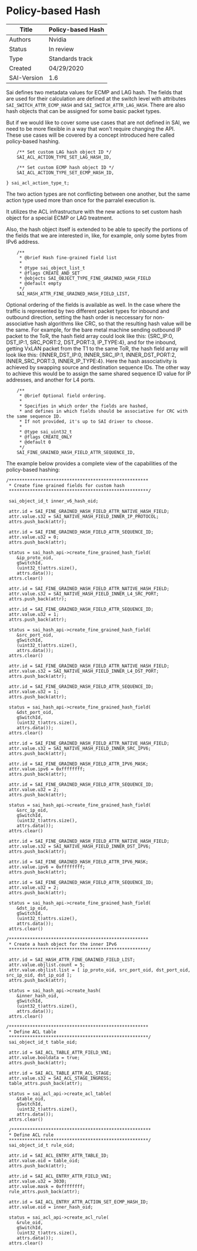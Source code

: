 # Policy-based Hash

Title       | Policy-based Hash
------------|----------------
Authors     | Nvidia
Status      | In review
Type        | Standards track
Created     | 04/29/2020
SAI-Version | 1.6

Sai defines two metadata values for ECMP and LAG hash.
The fields that are used for their calculation are defined at the switch level with attributes `SAI_SWITCH_ATTR_ECMP_HASH` and `SAI_SWITCH_ATTR_LAG_HASH`.
There are also hash objects that can be assigned for some basic packet types.

But if we would like to cover some use cases that are not defined in SAI, we need to be more flexible in a way that won't require changing the API.
These use cases will be covered by a concept introduced here called policy-based hashing.

```
    /** Set custom LAG hash object ID */
    SAI_ACL_ACTION_TYPE_SET_LAG_HASH_ID,

    /** Set custom ECMP hash object ID */
    SAI_ACL_ACTION_TYPE_SET_ECMP_HASH_ID,

} sai_acl_action_type_t;
```

The two action types are not conflicting between one another, but the same action type used more than once for the parralel execution is.

It utilizes the ACL infrastructure with the new actions to set custom hash object for a special ECMP or LAG treatment.

Also, the hash object itself is extended to be able to specify the portions of the fields that we are interested in, like, for example, only some bytes from IPv6 address.

```
    /**
     * @brief Hash fine-grained field list
     *
     * @type sai_object_list_t
     * @flags CREATE_AND_SET
     * @objects SAI_OBJECT_TYPE_FINE_GRAINED_HASH_FIELD
     * @default empty
     */
    SAI_HASH_ATTR_FINE_GRAINED_HASH_FIELD_LIST,
```

Optional ordering of the fields is available as well.
In the case where the traffic is represented by two different packet types for inbound and outbound direction, setting the hash order
is neccessary for non-associative hash algorithms like CRC, so that the resulting hash value will be the same.
For example, for the bare metal machine sending outbound IP packet to the ToR, the hash field array could look like this: {SRC_IP:0, DST_IP:1, SRC_PORT:2, DST_PORT:3, IP_TYPE:4}, and for the inbound, getting VxLAN packet from the T1 to the same ToR, the hash field array will look like this: {INNER_DST_IP:0, INNER_SRC_IP:1, INNER_DST_PORT:2, INNER_SRC_PORT:3, INNER_IP_TYPE:4}. Here the hash associativity is achieved by swapping source and destination sequence IDs. The other way to achieve this would be to assign the same shared sequence ID value for IP addresses, and another for L4 ports.

```
    /**
     * @brief Optional field ordering.
     *
     * Specifies in which order the fields are hashed,
     * and defines in which fields should be associative for CRC with the same sequence ID.
     * If not provided, it's up to SAI driver to choose.
     *
     * @type sai_uint32_t
     * @flags CREATE_ONLY
     * @default 0
     */
    SAI_FINE_GRAINED_HASH_FIELD_ATTR_SEQUENCE_ID,
```

The example below provides a complete view of the capabilities of the policy-based hashing:

```
/*****************************************************
 * Create fine grained fields for custom hash
 *****************************************************/
 
 sai_object_id_t inner_v6_hash_oid;

 attr.id = SAI_FINE_GRAINED_HASH_FIELD_ATTR_NATIVE_HASH_FIELD;
 attr.value.s32 = SAI_NATIVE_HASH_FIELD_INNER_IP_PROTOCOL;
 attrs.push_back(attr);
 
 attr.id = SAI_FINE_GRAINED_HASH_FIELD_ATTR_SEQUENCE_ID;
 attr.value.u32 = 0;
 attrs.push_back(attr);
 
 status = sai_hash_api->create_fine_grained_hash_field(
	&ip_proto_oid,
	gSwitchId,
	(uint32_t)attrs.size(),
	attrs.data());
 attrs.clear()
  
 attr.id = SAI_FINE_GRAINED_HASH_FIELD_ATTR_NATIVE_HASH_FIELD;
 attr.value.s32 = SAI_NATIVE_HASH_FIELD_INNER_L4_SRC_PORT;
 attrs.push_back(attr);
 
 attr.id = SAI_FINE_GRAINED_HASH_FIELD_ATTR_SEQUENCE_ID;
 attr.value.u32 = 1;
 attrs.push_back(attr);
 
 status = sai_hash_api->create_fine_grained_hash_field(
	&src_port_oid,
	gSwitchId,
	(uint32_t)attrs.size(),
	attrs.data());
 attrs.clear()
  
 attr.id = SAI_FINE_GRAINED_HASH_FIELD_ATTR_NATIVE_HASH_FIELD;
 attr.value.s32 = SAI_NATIVE_HASH_FIELD_INNER_L4_DST_PORT;
 attrs.push_back(attr);
 
 attr.id = SAI_FINE_GRAINED_HASH_FIELD_ATTR_SEQUENCE_ID;
 attr.value.u32 = 1;
 attrs.push_back(attr);
 
 status = sai_hash_api->create_fine_grained_hash_field(
	&dst_port_oid,
	gSwitchId,
	(uint32_t)attrs.size(),
	attrs.data());
 attrs.clear()
  
 attr.id = SAI_FINE_GRAINED_HASH_FIELD_ATTR_NATIVE_HASH_FIELD;
 attr.value.s32 = SAI_NATIVE_HASH_FIELD_INNER_SRC_IPV6;
 attrs.push_back(attr);
 
 attr.id = SAI_FINE_GRAINED_HASH_FIELD_ATTR_IPV6_MASK;
 attr.value.ipv6 = 0xffffffff;
 attrs.push_back(attr);
 
 attr.id = SAI_FINE_GRAINED_HASH_FIELD_ATTR_SEQUENCE_ID;
 attr.value.u32 = 2;
 attrs.push_back(attr);
 
 status = sai_hash_api->create_fine_grained_hash_field(
	&src_ip_oid,
	gSwitchId,
	(uint32_t)attrs.size(),
	attrs.data());
 attrs.clear()
  
 attr.id = SAI_FINE_GRAINED_HASH_FIELD_ATTR_NATIVE_HASH_FIELD;
 attr.value.s32 = SAI_NATIVE_HASH_FIELD_INNER_DST_IPV6;
 attrs.push_back(attr);
 
 attr.id = SAI_FINE_GRAINED_HASH_FIELD_ATTR_IPV6_MASK;
 attr.value.ipv6 = 0xffffffff;
 attrs.push_back(attr);
 
 attr.id = SAI_FINE_GRAINED_HASH_FIELD_ATTR_SEQUENCE_ID;
 attr.value.u32 = 2;
 attrs.push_back(attr);
 
 status = sai_hash_api->create_fine_grained_hash_field(
	&dst_ip_oid,
	gSwitchId,
	(uint32_t)attrs.size(),
	attrs.data());
 attrs.clear()

/*****************************************************
 * Create a hash object for the inner IPv6
 *****************************************************/

 attr.id = SAI_HASH_ATTR_FINE_GRAINED_FIELD_LIST;
 attr.value.objlist.count = 5;
 attr.value.objlist.list = [ ip_proto_oid, src_port_oid, dst_port_oid, src_ip_oid, dst_ip_oid ];
 attrs.push_back(attr);
 
 status = sai_hash_api->create_hash(
	&inner_hash_oid,
	gSwitchId,
	(uint32_t)attrs.size(),
	attrs.data());
 attrs.clear()
	
/*****************************************************
 * Define ACL table
 *****************************************************/
 sai_object_id_t table_oid;
 
 attr.id = SAI_ACL_TABLE_ATTR_FIELD_VNI;
 attr.value.booldata = true;
 attrs.push_back(attr);
 
 attr.id = SAI_ACL_TABLE_ATTR_ACL_STAGE;
 attr.value.s32 = SAI_ACL_STAGE_INGRESS;
 table_attrs.push_back(attr);

 status = sai_acl_api->create_acl_table(
	&table_oid,
	gSwitchId,
	(uint32_t)attrs.size(),
	attrs.data());
 attrs.clear()
	
 /*****************************************************
 * Define ACL rule
 *****************************************************/	
 sai_object_id_t rule_oid;
 
 attr.id = SAI_ACL_ENTRY_ATTR_TABLE_ID;
 attr.value.oid = table_oid;
 attrs.push_back(attr);
 
 attr.id = SAI_ACL_ENTRY_ATTR_FIELD_VNI;
 attr.value.u32 = 3030;
 attr.value.mask = 0xffffffff;
 rule_attrs.push_back(attr);
 
 attr.id = SAI_ACL_ENTRY_ATTR_ACTION_SET_ECMP_HASH_ID;
 attr.value.oid = inner_hash_oid;
 
 status = sai_acl_api->create_acl_rule(
	&rule_oid,
	gSwitchId,
	(uint32_t)attrs.size(),
	attrs.data());
 attrs.clear()

```
